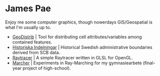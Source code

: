 # James Pae

Enjoy me some computer graphics, though nowerdays GIS/Geospatial is what I'm usually up to.

- [GeoDistrib](https://github.com/JmsPae/GeoDistrib/) | Tool for distributing cell attributes/variables among contained features.
- [Historiska Indelningar](https://github.com/JmsPae/historiska-indelningar) | Historical Swedish administrative boundaries derived from SCB data.
- [Raytracer](https://github.com/JmsPae/Tracer) | A simple Raytracer written in GLSL for OpenGL.
- [Marcher](https://github.com/JmsPae/Marcher) | Experiments in Ray-Marching for my gymnasiearbete (final-year project of high-school).
